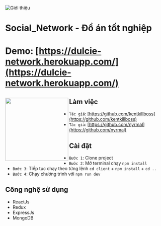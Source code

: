 ![Giới thiệu](https://res.cloudinary.com/dp5ku4grg/image/upload/v1639924600/da-tn/tr1kfq527wmqle0mndcd.png)

# Social_Network - Đồ án tốt nghiệp

# Demo: [https://dulcie-network.herokuapp.com/](https://dulcie-network.herokuapp.com/)

## Làm việc <a href="https://github.com/kentkillboss/Final-Network"><img align="left" width="auto" height="200" src="https://res.cloudinary.com/kimwy/image/upload/v1598840300/easyfrontend/programming_hgngx9.png"></a>

- `Tác giả`: [https://github.com/kentkillboss](https://github.com/kentkillboss)
- `Tác giả`: [https://github.com/nyrmal](https://github.com/nyrmal)




## Cài đặt

- `Bước 1`: Clone project
- `Bước 2`: Mở terminal chạy `npm install`
- `Bước 3`: Tiếp tục chạy theo từng lệnh `cd client` + `npm install` + `cd ..`
- `Bước 4`: Chạy chương trình với `npm run dev`

## Công nghệ sử dụng

- ReactJs
- Redux
- ExpressJs
- MongoDB
